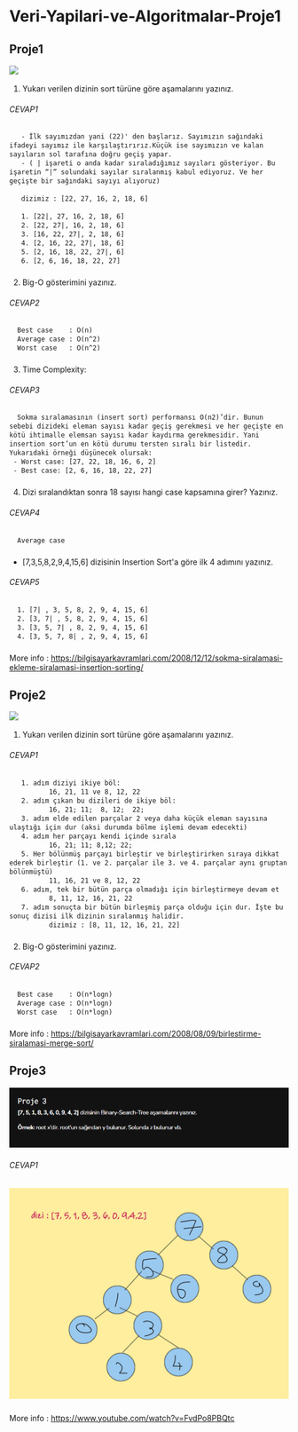 

# Veri-Yapilari-ve-Algoritmalar-Proje1 

## Proje1 
![](/assets/insert.png)

1. Yukarı verilen dizinin sort türüne göre aşamalarını yazınız.

###### CEVAP1

       - İlk sayımızdan yani (22)' den başlarız. Sayımızın sağındaki ifadeyi sayımız ile karşılaştırırız.Küçük ise sayımızın ve kalan sayıların sol tarafına doğru geçiş yapar.
       - ( | işareti o anda kadar sıraladığımız sayıları gösteriyor. Bu işaretin “|” solundaki sayılar sıralanmış kabul ediyoruz. Ve her geçişte bir sağındaki sayıyı alıyoruz)

       dizimiz : [22, 27, 16, 2, 18, 6] 

       1. [22|, 27, 16, 2, 18, 6] 
       2. [22, 27|, 16, 2, 18, 6]
       3. [16, 22, 27|, 2, 18, 6] 
       4. [2, 16, 22, 27|, 18, 6] 
       5. [2, 16, 18, 22, 27|, 6] 
       6. [2, 6, 16, 18, 22, 27] 
###

2. Big-O gösterimini yazınız.
###### CEVAP2
      Best case    : O(n)
      Average case : O(n^2)
      Worst case   : O(n^2)
###   

###
3. Time Complexity:
###### CEVAP3
      Sokma sıralamasının (insert sort) performansı O(n2)’dir. Bunun sebebi dizideki eleman sayısı kadar geçiş gerekmesi ve her geçişte en kötü ihtimalle elemsan sayısı kadar kaydırma gerekmesidir. Yani insertion sort’un en kötü durumu tersten sıralı bir listedir. Yukarıdaki örneği düşünecek olursak:
     - Worst case: [27, 22, 18, 16, 6, 2]  
     - Best case: [2, 6, 16, 18, 22, 27]
###
4. Dizi sıralandıktan sonra 18 sayısı hangi case kapsamına girer? Yazınız.

###### CEVAP4
      Average case

###


   - [7,3,5,8,2,9,4,15,6] dizisinin Insertion Sort'a göre ilk 4 adımını yazınız.

 ###### CEVAP5

      1. [7| , 3, 5, 8, 2, 9, 4, 15, 6]
      2. [3, 7| , 5, 8, 2, 9, 4, 15, 6]
      3. [3, 5, 7| , 8, 2, 9, 4, 15, 6]
      4. [3, 5, 7, 8| , 2, 9, 4, 15, 6]
 ###
  More info : https://bilgisayarkavramlari.com/2008/12/12/sokma-siralamasi-ekleme-siralamasi-insertion-sorting/

 
 
## Proje2
 ![](/assets/merge.png)
 

1. Yukarı verilen dizinin sort türüne göre aşamalarını yazınız.

###### CEVAP1

       1. adım diziyi ikiye böl:
              16, 21, 11 ve 8, 12, 22
       2. adım çıkan bu dizileri de ikiye böl:
              16, 21; 11;  8, 12;  22;
       3. adım elde edilen parçalar 2 veya daha küçük eleman sayısına ulaştığı için dur (aksi durumda bölme işlemi devam edecekti)
       4. adım her parçayı kendi içinde sırala
              16, 21; 11; 8,12; 22;
       5. Her bölünmüş parçayı birleştir ve birleştirirken sıraya dikkat ederek birleştir (1. ve 2. parçalar ile 3. ve 4. parçalar aynı gruptan bölünmüştü)
              11, 16, 21 ve 8, 12, 22
       6. adım, tek bir bütün parça olmadığı için birleştirmeye devam et
              8, 11, 12, 16, 21, 22
       7. adım sonuçta bir bütün birleşmiş parça olduğu için dur. İşte bu sonuç dizisi ilk dizinin sıralanmış halidir.
              dizimiz : [8, 11, 12, 16, 21, 22] 
###

2. Big-O gösterimini yazınız.
###### CEVAP2
      Best case    : O(n*logn)
      Average case : O(n*logn)
      Worst case   : O(n*logn)
###   
 More info : https://bilgisayarkavramlari.com/2008/08/09/birlestirme-siralamasi-merge-sort/


## Proje3
 ![](/assets/bsTree.png)
 ###### CEVAP1
 ![](/assets/binarySearchSolution.png)
### 
 More info : https://www.youtube.com/watch?v=FvdPo8PBQtc
 
 
